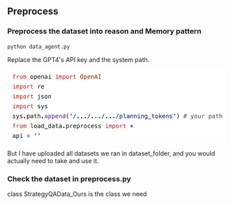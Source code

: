 ## Preprocess

### Preprocess the dataset into reason and Memory pattern
```
python data_agent.py
```

Replace the GPT4's API key and the system path.

<img src="prompt_templates/fig1.png" alt="q" width="500"/>

But I have uploaded all datasets we ran in dataset_folder, and you would actually need to take and use it.

### Check the dataset in preprocess.py
class StrategyQAData_Ours is the class we need
